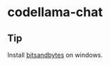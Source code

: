 # codellama-chat



## Tip

Install [bitsandbytes](https://github.com/jllllll/bitsandbytes-windows-webui) on windows.